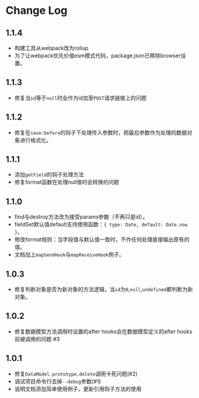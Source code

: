 # Change Log

## 1.1.4

- 构建工具从webpack改为rollup
- 为了让webpack优先价值esm模式代码，package.json已移除browser设置。

## 1.1.3

- 修复当`id`等于`null`时会作为id加至`POST`请求链接上的问题

## 1.1.2

- 修复在`save:before`的钩子下处理传入参数时，把最后参数作为处理的数据对象进行格式化。

## 1.1.1

- 添加`getField`的钩子处理方法
- 修复format函数在处理null值时会转换的问题

## 1.1.0

- find与destroy方法改为接受params参数（不再只是id）。
- fieldSet默认值default支持使用函数：`{ type: Date, default: Date.now }`。
- 修改format规则：当字段值与默认值一致时，不作任何处理直接输出原有的值。
- 文档加上`mapSendHook`与`mapReceiveHook`例子。

## 1.0.3

- 修复判断对象是否为新对象的方法逻辑，当`id`为`0`,`null`,`undefined`都判断为新对象。

## 1.0.2

- 修复数据模型方法调用时设置的after hooks会在数据模型定义的after hooks前被调用的问题 #3

## 1.0.1

- 修复`DataModel.prototype.delete`调用卡死问题(#2)
- 调试项目命令行去掉`--debug`参数(#1)
- 说明文档添加简单使用例子，更新引用钩子方法的使用
